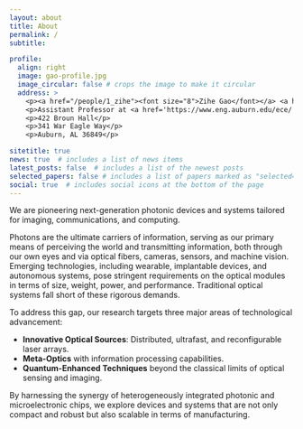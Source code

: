 ```yaml
---
layout: about
title: About
permalink: /
subtitle: 

profile:
  align: right
  image: gao-profile.jpg
  image_circular: false # crops the image to make it circular
  address: >
    <p><a href="/people/1_zihe"><font size="8">Zihe Gao</font></a> <a href="/people/1_zihe/#zihe_audio"><i style='font-size:24px' class='fas'>&#xf028;</i></a><p>
    <p>Assistant Professor at <a href='https://www.eng.auburn.edu/ece/'>Auburn ECE</a><p>
    <p>422 Broun Hall</p>
    <p>341 War Eagle Way</p>
    <p>Auburn, AL 36849</p>

sitetitle: true
news: true  # includes a list of news items
latest_posts: false  # includes a list of the newest posts
selected_papers: false # includes a list of papers marked as "selected={true}"
social: true  # includes social icons at the bottom of the page
---
```

We are pioneering next-generation photonic devices and systems tailored for imaging, communications, and computing.

Photons are the ultimate carriers of information, serving as our primary means of perceiving the world and transmitting information, both through our own eyes and via optical fibers, cameras, sensors, and machine vision. Emerging technologies, including wearable, implantable devices, and autonomous systems, pose stringent requirements on the optical modules in terms of size, weight, power, and performance. Traditional optical systems fall short of these rigorous demands.

To address this gap, our research targets three major areas of technological advancement:
- **Innovative Optical Sources**: Distributed, ultrafast, and reconfigurable laser arrays.
- **Meta-Optics** with information processing capabilities.
- **Quantum-Enhanced Techniques** beyond the classical limits of optical sensing and imaging.

By harnessing the synergy of heterogeneously integrated photonic and microelectronic chips, we explore devices and systems that are not only compact and robust but also scalable in terms of manufacturing.

<!-- Write your biography here. Tell the world about yourself. Link to your favorite [subreddit](http://reddit.com). You can put a picture in, too. The code is already in, just name your picture `prof_pic.jpg` and put it in the `img/` folder.

Put your address / P.O. box / other info right below your picture. You can also disable any of these elements by editing `profile` property of the YAML header of your `_pages/about.md`. Edit `_bibliography/papers.bib` and Jekyll will render your [publications page](/al-folio/publications/) automatically.

Link to your social media connections, too. This theme is set up to use [Font Awesome icons](http://fortawesome.github.io/Font-Awesome/) and [Academicons](https://jpswalsh.github.io/academicons/), like the ones below. Add your Facebook, Twitter, LinkedIn, Google Scholar, or just disable all of them.
 -->
